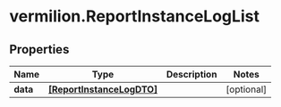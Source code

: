 # vermilion.ReportInstanceLogList

## Properties

Name | Type | Description | Notes
------------ | ------------- | ------------- | -------------
**data** | [**[ReportInstanceLogDTO]**](ReportInstanceLogDTO.md) |  | [optional] 


